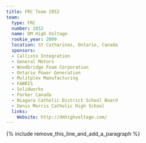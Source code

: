```yaml
---
title: FRC Team 2852
team:
  type: FRC
  number: 2852
  name: DM High Voltage
  rookie_year: 2009
  location: St Catharines, Ontario, Canada
  sponsors:
  - Callisto Integration
  - General Motors
  - Woodbridge Foam Corporation
  - Ontario Power Generation
  - Mulitplex Manufacturing
  - FABRIS
  - Solidworks
  - Parker Canada
  - Niagara Catholic District School Board
  - Denis Morris Catholic High School
  links:
    Website: http://dmhighvoltage.com/
---
```


{% include remove_this_line_and_add_a_paragraph %}
